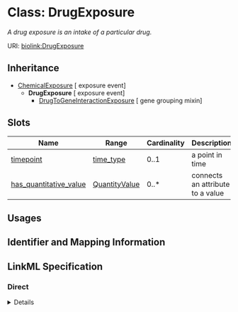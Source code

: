 # Class: DrugExposure
_A drug exposure is an intake of a particular drug._





URI: [biolink:DrugExposure](https://w3id.org/biolink/vocab/DrugExposure)




## Inheritance

* [ChemicalExposure](ChemicalExposure.md) [ exposure event]
    * **DrugExposure** [ exposure event]
        * [DrugToGeneInteractionExposure](DrugToGeneInteractionExposure.md) [ gene grouping mixin]




## Slots

| Name | Range | Cardinality | Description  | Info |
| ---  | --- | --- | --- | --- |
| [timepoint](timepoint.md) | [time_type](time_type.md) | 0..1 | a point in time  | . |
| [has_quantitative_value](has_quantitative_value.md) | [QuantityValue](QuantityValue.md) | 0..* | connects an attribute to a value  | . |


## Usages



## Identifier and Mapping Information









## LinkML Specification

<!-- TODO: investigate https://stackoverflow.com/questions/37606292/how-to-create-tabbed-code-blocks-in-mkdocs-or-sphinx -->

### Direct

<details>
```yaml
name: drug exposure
aliases:
- drug intake
- drug dose
- medication intake
exact_mappings:
- ECTO:0000509
broad_mappings:
- SIO:001005
description: A drug exposure is an intake of a particular drug.
from_schema: https://w3id.org/biolink/biolink-model
is_a: chemical exposure
mixins:
- exposure event

```
</details>

### Induced

<details>
```yaml
name: drug exposure
aliases:
- drug intake
- drug dose
- medication intake
exact_mappings:
- ECTO:0000509
broad_mappings:
- SIO:001005
description: A drug exposure is an intake of a particular drug.
from_schema: https://w3id.org/biolink/biolink-model
is_a: chemical exposure
mixins:
- exposure event
attributes:
  timepoint:
    name: timepoint
    aliases:
    - duration
    description: a point in time
    from_schema: https://w3id.org/biolink/biolink-model
    is_a: node property
    domain: named thing
    alias: timepoint
    owner: drug exposure
    range: time type
  has quantitative value:
    name: has quantitative value
    exact_mappings:
    - qud:quantityValue
    narrow_mappings:
    - SNOMED:has_concentration_strength_numerator_value
    - SNOMED:has_presentation_strength_denominator_value
    - SNOMED:has_presentation_strength_numerator_value
    description: connects an attribute to a value
    in_subset:
    - samples
    from_schema: https://w3id.org/biolink/biolink-model
    domain: attribute
    multivalued: true
    alias: has_quantitative_value
    owner: drug exposure
    range: quantity value

```
</details>